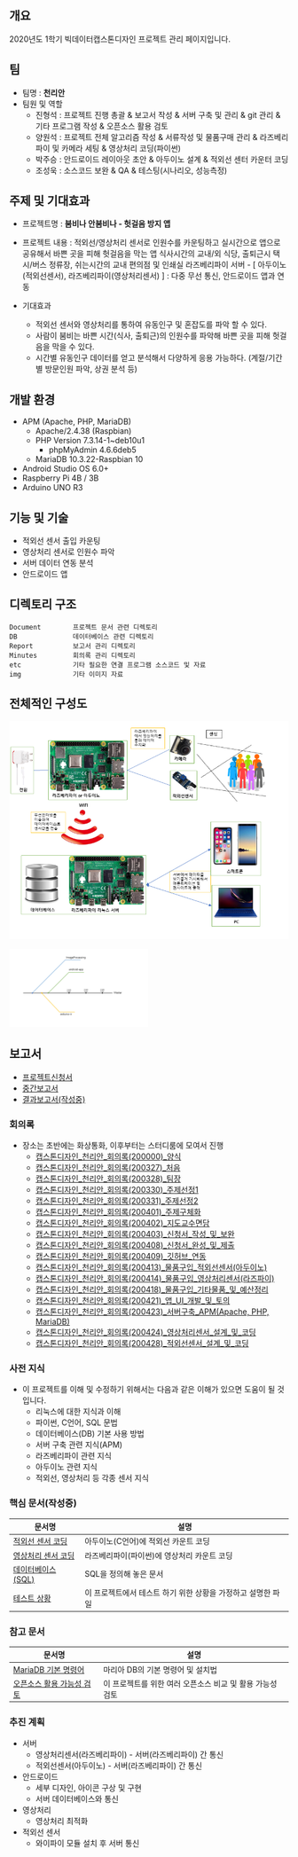 

## 개요
2020년도 1학기 빅데이터캡스톤디자인 프로젝트 관리 페이지입니다.


## 팀
- 팀명 : **천리안**
- 팀원 및 역할
    - 진형석 : 프로젝트 진행 총괄 & 보고서 작성 & 서버 구축 및 관리 &  git 관리 & 기타 프로그램 작성 & 오픈소스 활용 검토
    - 양원석 : 프로젝트 전체 알고리즘 작성 & 서류작성 및 물품구매 관리 & 라즈베리 파이 및 카메라 세팅 & 영상처리 코딩(파이썬)
    - 박주승 : 안드로이드 레이아웃 초안 & 아두이노 설계 & 적외선 센터 카운터 코딩
    - 조성욱 : 소스코드 보완 & QA & 테스팅(시나리오, 성능측정)


## 주제 및 기대효과
  - 프로젝트명 : **붐비나 안붐비나 - 헛걸음 방지 앱**
  
  - 프로젝트 내용 :
  적외선/영상처리 센서로 인원수를 카운팅하고 실시간으로 앱으로 공유해서 바쁜 곳을 피해 헛걸음을 막는 앱
  식사시간의 교내/외 식당, 출퇴근시 택시/버스 정류장, 쉬는시간의 교내 편의점 및 인쇄실
  라즈베리파이 서버 - [ 아두이노(적외선센서), 라즈베리파이(영상처리센서) ]  : 다중 무선 통신, 안드로이드 앱과 연동	
  
  - 기대효과
    - 적외선 센서와 영상처리를 통하여 유동인구 및 혼잡도를 파악 할 수 있다.
    - 사람이 붐비는 바쁜 시간(식사, 출퇴근)의 인원수를 파악해 바쁜 곳을 피해 헛걸음을 막을 수 있다.
    - 시간별 유동인구 데이터를 얻고 분석해서 다양하게 응용 가능하다. (계절/기간별 방문인원 파악, 상권 분석 등)


## 개발 환경
  - APM (Apache, PHP, MariaDB)
    - Apache/2.4.38 (Raspbian)
    - PHP Version 7.3.14-1~deb10u1
      - phpMyAdmin 4.6.6deb5
    - MariaDB 10.3.22-Raspbian 10
  - Android Studio OS 6.0+
  - Raspberry Pi 4B / 3B
  - Arduino UNO R3 


## 기능 및 기술
  - 적외선 센서 출입 카운팅
  - 영상처리 센서로 인원수 파악
  - 서버 데이터 연동 분석 
  - 안드로이드 앱 


## 디렉토리 구조
```
Document        프로젝트 문서 관련 디렉토리
DB              데이터베이스 관련 디렉토리
Report          보고서 관리 디렉토리
Minutes         회의록 관리 디렉토리
etc             기타 필요한 연결 프로그램 소스코드 및 자료
img             기타 이미지 자료
```

## 전체적인 구성도

<img src="/img/전체적인_구성도.png" width="650px"  title="px(픽셀) 크기 설정" alt="RubberDuck"></img><br/>

<img src="/img/Git_branch.png" width="250px" title="px(픽셀) 크기 설정" alt="RubberDuck"></img><br/>


## 보고서 
- [프로젝트신청서](https://github.com/yesman9692/Team-Insight/blob/master/Report/%EC%BA%A1%EC%8A%A4%ED%86%A4%EB%94%94%EC%9E%90%EC%9D%B8_%EC%8B%A0%EC%B2%AD%EC%84%9C(%EC%B2%9C%EB%A6%AC%EC%95%88).hwp)
- [중간보고서](https://github.com/yesman9692/Team-Insight/blob/master/Report/%EC%BA%A1%EC%8A%A4%ED%86%A4%EB%94%94%EC%9E%90%EC%9D%B8_%EC%A4%91%EA%B0%84%EB%B3%B4%EA%B3%A0%EC%84%9C(%EC%B2%9C%EB%A6%AC%EC%95%88).hwp)
- [결과보고서(작성중)](https://github.com/yesman9692/Team-Insight/blob/master/Report/%EC%BA%A1%EC%8A%A4%ED%86%A4%EB%94%94%EC%9E%90%EC%9D%B8_%EA%B2%B0%EA%B3%BC%EB%B3%B4%EA%B3%A0%EC%84%9C(%EC%B2%9C%EB%A6%AC%EC%95%88)_%EC%9E%91%EC%84%B1%EC%A4%91.hwp)
    
    
### 회의록 
- 장소는 초반에는 화상통화, 이후부터는 스터디룸에 모여서 진행
    - [캡스톤디자인_천리안_회의록(200000)_양식](https://github.com/yesman9692/Team-Insight/blob/master/Minutes/%EC%BA%A1%EC%8A%A4%ED%86%A4%EB%94%94%EC%9E%90%EC%9D%B8_%EC%B2%9C%EB%A6%AC%EC%95%88_%ED%9A%8C%EC%9D%98%EB%A1%9D(200000)_%EC%96%91%EC%8B%9D.hwp)
    - [캡스톤디자인_천리안_회의록(200327)_처음](https://github.com/yesman9692/Team-Insight/blob/master/Minutes/%EC%BA%A1%EC%8A%A4%ED%86%A4%EB%94%94%EC%9E%90%EC%9D%B8_%EC%B2%9C%EB%A6%AC%EC%95%88_%ED%9A%8C%EC%9D%98%EB%A1%9D(200327)_%EC%B2%98%EC%9D%8C.hwp)
    - [캡스톤디자인_천리안_회의록(200328)_팀장](https://github.com/yesman9692/Team-Insight/blob/master/Minutes/%EC%BA%A1%EC%8A%A4%ED%86%A4%EB%94%94%EC%9E%90%EC%9D%B8_%EC%B2%9C%EB%A6%AC%EC%95%88_%ED%9A%8C%EC%9D%98%EB%A1%9D(200328)_%ED%8C%80%EC%9E%A5.hwp)
    - [캡스톤디자인_천리안_회의록(200330)_주제선정1](https://github.com/yesman9692/Team-Insight/blob/master/Minutes/%EC%BA%A1%EC%8A%A4%ED%86%A4%EB%94%94%EC%9E%90%EC%9D%B8_%EC%B2%9C%EB%A6%AC%EC%95%88_%ED%9A%8C%EC%9D%98%EB%A1%9D(200330)_%EC%A3%BC%EC%A0%9C%EC%84%A0%EC%A0%951.hwp)
    - [캡스톤디자인_천리안_회의록(200331)_주제선정2](https://github.com/yesman9692/Team-Insight/blob/master/Minutes/%EC%BA%A1%EC%8A%A4%ED%86%A4%EB%94%94%EC%9E%90%EC%9D%B8_%EC%B2%9C%EB%A6%AC%EC%95%88_%ED%9A%8C%EC%9D%98%EB%A1%9D(200331)_%EC%A3%BC%EC%A0%9C%EC%84%A0%EC%A0%952.hwp)
    - [캡스톤디자인_천리안_회의록(200401)_주제구체화](https://github.com/yesman9692/Team-Insight/blob/master/Minutes/%EC%BA%A1%EC%8A%A4%ED%86%A4%EB%94%94%EC%9E%90%EC%9D%B8_%EC%B2%9C%EB%A6%AC%EC%95%88_%ED%9A%8C%EC%9D%98%EB%A1%9D(200401)_%EC%A3%BC%EC%A0%9C%EA%B5%AC%EC%B2%B4%ED%99%94.hwp)
    - [캡스톤디자인_천리안_회의록(200402)_지도교수면담](https://github.com/yesman9692/Team-Insight/blob/master/Minutes/%EC%BA%A1%EC%8A%A4%ED%86%A4%EB%94%94%EC%9E%90%EC%9D%B8_%EC%B2%9C%EB%A6%AC%EC%95%88_%ED%9A%8C%EC%9D%98%EB%A1%9D(200402)_%EC%A7%80%EB%8F%84%EA%B5%90%EC%88%98%EB%A9%B4%EB%8B%B4.hwp)
    - [캡스톤디자인_천리안_회의록(200403)_신청서_작성_및_보완](https://github.com/yesman9692/Team-Insight/blob/master/Minutes/%EC%BA%A1%EC%8A%A4%ED%86%A4%EB%94%94%EC%9E%90%EC%9D%B8_%EC%B2%9C%EB%A6%AC%EC%95%88_%ED%9A%8C%EC%9D%98%EB%A1%9D(200403)_%EC%8B%A0%EC%B2%AD%EC%84%9C_%EC%9E%91%EC%84%B1_%EB%B0%8F_%EB%B3%B4%EC%99%84.hwp)
    - [캡스톤디자인_천리안_회의록(200408)_신청서_완성_및_제출](https://github.com/yesman9692/Team-Insight/blob/master/Minutes/%EC%BA%A1%EC%8A%A4%ED%86%A4%EB%94%94%EC%9E%90%EC%9D%B8_%EC%B2%9C%EB%A6%AC%EC%95%88_%ED%9A%8C%EC%9D%98%EB%A1%9D(200408)_%EC%8B%A0%EC%B2%AD%EC%84%9C_%EC%99%84%EC%84%B1_%EB%B0%8F_%EC%A0%9C%EC%B6%9C.hwp)
    - [캡스톤디자인_천리안_회의록(200409)_깃허브_연동](https://github.com/yesman9692/Team-Insight/blob/master/Minutes/%EC%BA%A1%EC%8A%A4%ED%86%A4%EB%94%94%EC%9E%90%EC%9D%B8_%EC%B2%9C%EB%A6%AC%EC%95%88_%ED%9A%8C%EC%9D%98%EB%A1%9D(200409)_%EA%B9%83%ED%97%88%EB%B8%8C_%EC%97%B0%EB%8F%99.hwp)
    - [캡스톤디자인_천리안_회의록(200413)_물품구입_적외선센서(아두이노)](https://github.com/yesman9692/Team-Insight/blob/master/Minutes/%EC%BA%A1%EC%8A%A4%ED%86%A4%EB%94%94%EC%9E%90%EC%9D%B8_%EC%B2%9C%EB%A6%AC%EC%95%88_%ED%9A%8C%EC%9D%98%EB%A1%9D(200413)_%EB%AC%BC%ED%92%88%EA%B5%AC%EC%9E%85_%EC%A0%81%EC%99%B8%EC%84%A0%EC%84%BC%EC%84%9C(%EC%95%84%EB%91%90%EC%9D%B4%EB%85%B8).hwp)
    - [캡스톤디자인_천리안_회의록(200414)_물품구입_영상처리센서(라즈파이)](https://github.com/yesman9692/Team-Insight/blob/master/Minutes/%EC%BA%A1%EC%8A%A4%ED%86%A4%EB%94%94%EC%9E%90%EC%9D%B8_%EC%B2%9C%EB%A6%AC%EC%95%88_%ED%9A%8C%EC%9D%98%EB%A1%9D(200414)_%EB%AC%BC%ED%92%88%EA%B5%AC%EC%9E%85_%EC%98%81%EC%83%81%EC%B2%98%EB%A6%AC%EC%84%BC%EC%84%9C(%EB%9D%BC%EC%A6%88%ED%8C%8C%EC%9D%B4).hwp)
    - [캡스톤디자인_천리안_회의록(200418)_물품구입_기타물품_및_예산정리](https://github.com/yesman9692/Team-Insight/blob/master/Minutes/%EC%BA%A1%EC%8A%A4%ED%86%A4%EB%94%94%EC%9E%90%EC%9D%B8_%EC%B2%9C%EB%A6%AC%EC%95%88_%ED%9A%8C%EC%9D%98%EB%A1%9D(200418)_%EB%AC%BC%ED%92%88%EA%B5%AC%EC%9E%85_%EA%B8%B0%ED%83%80%EB%AC%BC%ED%92%88_%EB%B0%8F_%EC%98%88%EC%82%B0%EC%A0%95%EB%A6%AC.hwp)
    - [캡스톤디자인_천리안_회의록(200421)_앱_UI_개발_및_토의](https://github.com/yesman9692/Team-Insight/blob/master/Minutes/%EC%BA%A1%EC%8A%A4%ED%86%A4%EB%94%94%EC%9E%90%EC%9D%B8_%EC%B2%9C%EB%A6%AC%EC%95%88_%ED%9A%8C%EC%9D%98%EB%A1%9D(200421)_%EC%95%B1_UI_%EA%B0%9C%EB%B0%9C_%EB%B0%8F_%ED%86%A0%EC%9D%98.hwp)
    - [캡스톤디자인_천리안_회의록(200423)_서버구축_APM(Apache, PHP, MariaDB)](https://github.com/yesman9692/Team-Insight/blob/master/Minutes/%EC%BA%A1%EC%8A%A4%ED%86%A4%EB%94%94%EC%9E%90%EC%9D%B8_%EC%B2%9C%EB%A6%AC%EC%95%88_%ED%9A%8C%EC%9D%98%EB%A1%9D(200423)_%EC%84%9C%EB%B2%84%EA%B5%AC%EC%B6%95_APM(Apache%2C%20PHP%2C%20MariaDB).hwp)
    - [캡스톤디자인_천리안_회의록(200424)_영상처리센서_설계_및_코딩](https://github.com/yesman9692/Team-Insight/blob/master/Minutes/%EC%BA%A1%EC%8A%A4%ED%86%A4%EB%94%94%EC%9E%90%EC%9D%B8_%EC%B2%9C%EB%A6%AC%EC%95%88_%ED%9A%8C%EC%9D%98%EB%A1%9D(200424)_%EC%98%81%EC%83%81%EC%B2%98%EB%A6%AC%EC%84%BC%EC%84%9C_%EC%84%A4%EA%B3%84_%EB%B0%8F_%EC%BD%94%EB%94%A9.hwp)
    - [캡스톤디자인_천리안_회의록(200428)_적외선센서_설계_및_코딩](https://github.com/yesman9692/Team-Insight/blob/master/Minutes/%EC%BA%A1%EC%8A%A4%ED%86%A4%EB%94%94%EC%9E%90%EC%9D%B8_%EC%B2%9C%EB%A6%AC%EC%95%88_%ED%9A%8C%EC%9D%98%EB%A1%9D(200428)_%EC%A0%81%EC%99%B8%EC%84%A0%EC%84%BC%EC%84%9C_%EC%84%A4%EA%B3%84_%EB%B0%8F_%EC%BD%94%EB%94%A9.hwp)



### 사전 지식
- 이 프로젝트를 이해 및 수정하기 위해서는 다음과 같은 이해가 있으면 도움이 될 것입니다.
  - 리눅스에 대한 지식과 이해
  - 파이썬, C언어, SQL 문법
  - 데이터베이스(DB) 기본 사용 방법
  - 서버 구축 관련 지식(APM)
  - 라즈베리파이 관련 지식
  - 아두이노 관련 지식
  - 적외선, 영상처리 등 각종 센서 지식


### 핵심 문서(작성중)
문서명 | 설명
---- | ----
[적외선 센서 코딩](https://github.com/yesman9692/Team-Insight) | 아두이노(C언어)에 적외선 카운트 코딩
[영상처리 센서 코딩](https://github.com/yesman9692/Team-Insight) | 라즈베리파이(파이썬)에 영상처리 카운트 코딩
[데이터베이스(SQL)](https://github.com/yesman9692/Team-Insight) | SQL을 정의해 놓은 문서
[테스트 상황](https://github.com/yesman9692/Team-Insight) | 이 프로젝트에서 테스트 하기 위한 상황을 가정하고 설명한 파일



### 참고 문서
문서명 | 설명
---- | ----
[MariaDB 기본 명령어](https://github.com/yesman9692/Team-Insight/blob/master/etc/DB_command.md) | 마리아 DB의 기본 명령어 및 설치법
[오픈소스 활용 가능성 검토](https://github.com/yesman9692/Team-Insight/blob/master/etc/OSS__analysis.md/) | 이 프로젝트를 위한 여러 오픈소스 비교 및 활용 가능성 검토





### 추진 계획
- 서버
  - 영상처리센서(라즈베리파이) - 서버(라즈베리파이) 간 통신
  - 적외선센서(아두이노) - 서버(라즈베리파이) 간 통신
- 안드로이드
  - 세부 디자인, 아이콘 구상 및 구현
  - 서버 데이터베이스와 통신
- 영상처리
  - 영상처리 최적화
- 적외선 센서
  - 와이파이 모듈 설치 후 서버 통신
